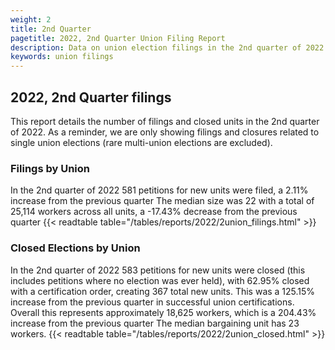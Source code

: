 ```yaml
---
weight: 2
title: 2nd Quarter
pagetitle: 2022, 2nd Quarter Union Filing Report
description: Data on union election filings in the 2nd quarter of 2022
keywords: union filings
---
```


## 2022, 2nd Quarter filings

This report details the number of filings and closed units in the 2nd quarter of 2022. As a reminder, we are only showing filings and closures related to single union elections (rare multi-union elections are excluded).

### Filings by Union
In the 2nd quarter of 2022 581 petitions for new units were filed, a 2.11% increase from the previous quarter The median size was 22 with a total of 25,114 workers across all units, a -17.43% decrease from the previous quarter
{{< readtable table="/tables/reports/2022/2union_filings.html" >}}

### Closed Elections by Union
In the 2nd quarter of 2022 583 petitions for new units were closed (this includes petitions where no election was ever held), with 62.95% closed with a certification order, creating 367 total new units. This was a 125.15% increase from the previous quarter in successful union certifications. Overall this represents approximately 18,625 workers, which is a 204.43% increase from the previous quarter The median bargaining unit has 23 workers.
{{< readtable table="/tables/reports/2022/2union_closed.html" >}}
